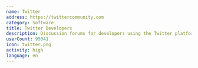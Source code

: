 ```yaml
---
name: Twitter
address: https://twittercommunity.com
category: Software
title: Twitter Developers
description: Discussion forums for developers using the Twitter platform and APIs
userCount: 95041
icon: twitter.png
activity: high
language: en
---
```

